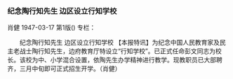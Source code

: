 ### 纪念陶行知先生  边区设立行知学校
肖健
1947-03-17
第1版()
专栏：

　　纪念陶行知先生
    边区设立行知学校
    【本报特讯】为纪念中国人民教育家及民主老战士陶行知先生，边府教育厅特设立“行知学校”。已正式任命彭文同志为校长。该校为中、小学混合设置，依陶先生办学精神进行教学。现教职员已大部聘齐，三月中旬即可正式招生开学。（肖健）

